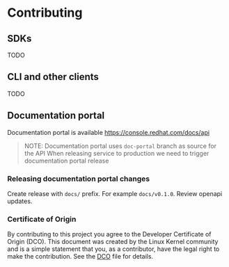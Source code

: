 # Contributing

## SDKs

TODO

## CLI and other clients

TODO

## Documentation portal

Documentation portal is available https://console.redhat.com/docs/api

> NOTE: Documentation portal uses `doc-portal` branch as source for the API
When releasing service to production we need to trigger documentation portal release

### Releasing documentation portal changes

Create release with `docs/` prefix. For example `docs/v0.1.0`.
Review openapi updates.

### Certificate of Origin

By contributing to this project you agree to the Developer Certificate of
Origin (DCO). This document was created by the Linux Kernel community and is a
simple statement that you, as a contributor, have the legal right to make the
contribution. See the [DCO](DCO) file for details.
